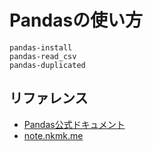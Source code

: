 # Pandasの使い方

```{toctree}
pandas-install
pandas-read_csv
pandas-duplicated
```

## リファレンス

- [Pandas公式ドキュメント](https://pandas.pydata.org/docs/)
- [note.nkmk.me](https://note.nkmk.me/pandas/)
